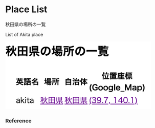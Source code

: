 Place List
============

秋田県の場所の一覧

List of Akita place

![place list](https://github.com/ohwada/World_Countries/blob/main/geoPandas/polygon_explode/akita/place_list/screenshots/akita_place_list.png)

### Reference

